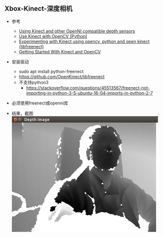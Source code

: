 ## Xbox-Kinect-深度相机
- 参考
    - [Using Kinect and other OpenNI compatible depth sensors](https://docs.opencv.org/3.0-rc1/d7/df5/tutorial_ug_highgui.html)
    - [Use Kinect with OpenCV (Python)](https://gist.github.com/joinAero/1f76844278f141cea8338d1118423648)
    - [Experimenting with Kinect using opencv, python and open kinect (libfreenect)](https://naman5.wordpress.com/2014/06/24/experimenting-with-kinect-using-opencv-python-and-open-kinect-libfreenect/)
    - [Getting Started With Kinect and OpenCV](https://electronicsforu.com/electronics-projects/software-projects-ideas/getting-started-kinect-opencv)

- 安装驱动
    - sudo apt install python-freenect
    - https://github.com/OpenKinect/libfreenect
    - 不支持python3
        - https://stackoverflow.com/questions/45513567/freenect-not-importing-in-python-3-5-ubuntu-16-04-imports-in-python-2-7
- 必须使用freenect或openni库    
    
- 结果，截图
![depth_image](depth_image.png)    